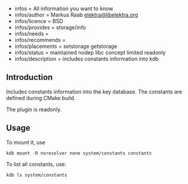 - infos = All information you want to know
- infos/author = Markus Raab <elektra@libelektra.org>
- infos/licence = BSD
- infos/provides = storage/info
- infos/needs =
- infos/recommends =
- infos/placements = setstorage getstorage
- infos/status = maintained nodep libc concept limited readonly
- infos/description = includes constants information into kdb

## Introduction ##

Includes constants information into the key database. The constants are defined during CMake build.

The plugin is readonly.

## Usage ##

To mount it, use

    kdb mount -R noresolver none system/constants constants

To list all constants, use:

    kdb ls system/constants

